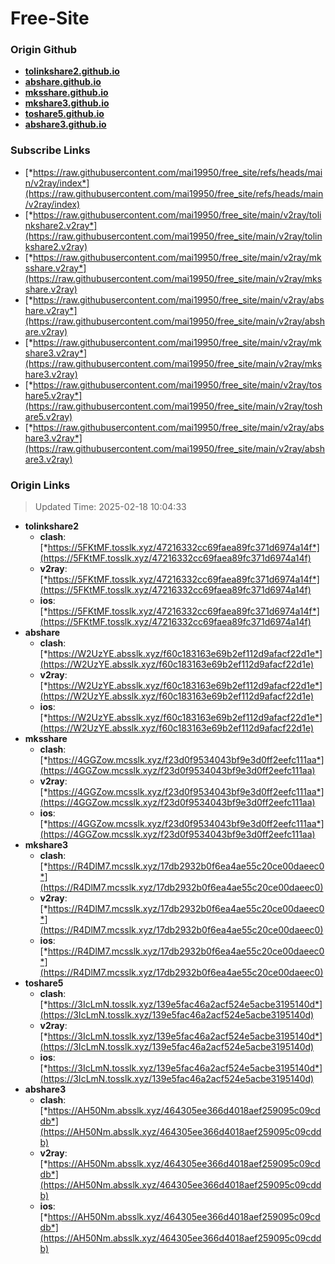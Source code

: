 # Free-Site

### Origin Github

- [**tolinkshare2.github.io**](https://github.com/tolinkshare2/tolinkshare2.github.io)
- [**abshare.github.io**](https://github.com/abshare/abshare.github.io)
- [**mksshare.github.io**](https://github.com/mksshare/mksshare.github.io)
- [**mkshare3.github.io**](https://github.com/mkshare3/mkshare3.github.io)
- [**toshare5.github.io**](https://github.com/toshare5/toshare5.github.io)
- [**abshare3.github.io**](https://github.com/abshare3/abshare3.github.io)

### Subscribe Links

- [*https://raw.githubusercontent.com/mai19950/free_site/refs/heads/main/v2ray/index*](https://raw.githubusercontent.com/mai19950/free_site/refs/heads/main/v2ray/index)
- [*https://raw.githubusercontent.com/mai19950/free_site/main/v2ray/tolinkshare2.v2ray*](https://raw.githubusercontent.com/mai19950/free_site/main/v2ray/tolinkshare2.v2ray)
- [*https://raw.githubusercontent.com/mai19950/free_site/main/v2ray/mksshare.v2ray*](https://raw.githubusercontent.com/mai19950/free_site/main/v2ray/mksshare.v2ray)
- [*https://raw.githubusercontent.com/mai19950/free_site/main/v2ray/abshare.v2ray*](https://raw.githubusercontent.com/mai19950/free_site/main/v2ray/abshare.v2ray)
- [*https://raw.githubusercontent.com/mai19950/free_site/main/v2ray/mkshare3.v2ray*](https://raw.githubusercontent.com/mai19950/free_site/main/v2ray/mkshare3.v2ray)
- [*https://raw.githubusercontent.com/mai19950/free_site/main/v2ray/toshare5.v2ray*](https://raw.githubusercontent.com/mai19950/free_site/main/v2ray/toshare5.v2ray)
- [*https://raw.githubusercontent.com/mai19950/free_site/main/v2ray/abshare3.v2ray*](https://raw.githubusercontent.com/mai19950/free_site/main/v2ray/abshare3.v2ray)

### Origin Links

> Updated Time: 2025-02-18 10:04:33

- **tolinkshare2**
  - **clash**: [*https://5FKtMF.tosslk.xyz/47216332cc69faea89fc371d6974a14f*](https://5FKtMF.tosslk.xyz/47216332cc69faea89fc371d6974a14f)
  - **v2ray**: [*https://5FKtMF.tosslk.xyz/47216332cc69faea89fc371d6974a14f*](https://5FKtMF.tosslk.xyz/47216332cc69faea89fc371d6974a14f)
  - **ios**: [*https://5FKtMF.tosslk.xyz/47216332cc69faea89fc371d6974a14f*](https://5FKtMF.tosslk.xyz/47216332cc69faea89fc371d6974a14f)
- **abshare**
  - **clash**: [*https://W2UzYE.absslk.xyz/f60c183163e69b2ef112d9afacf22d1e*](https://W2UzYE.absslk.xyz/f60c183163e69b2ef112d9afacf22d1e)
  - **v2ray**: [*https://W2UzYE.absslk.xyz/f60c183163e69b2ef112d9afacf22d1e*](https://W2UzYE.absslk.xyz/f60c183163e69b2ef112d9afacf22d1e)
  - **ios**: [*https://W2UzYE.absslk.xyz/f60c183163e69b2ef112d9afacf22d1e*](https://W2UzYE.absslk.xyz/f60c183163e69b2ef112d9afacf22d1e)
- **mksshare**
  - **clash**: [*https://4GGZow.mcsslk.xyz/f23d0f9534043bf9e3d0ff2eefc111aa*](https://4GGZow.mcsslk.xyz/f23d0f9534043bf9e3d0ff2eefc111aa)
  - **v2ray**: [*https://4GGZow.mcsslk.xyz/f23d0f9534043bf9e3d0ff2eefc111aa*](https://4GGZow.mcsslk.xyz/f23d0f9534043bf9e3d0ff2eefc111aa)
  - **ios**: [*https://4GGZow.mcsslk.xyz/f23d0f9534043bf9e3d0ff2eefc111aa*](https://4GGZow.mcsslk.xyz/f23d0f9534043bf9e3d0ff2eefc111aa)
- **mkshare3**
  - **clash**: [*https://R4DlM7.mcsslk.xyz/17db2932b0f6ea4ae55c20ce00daeec0*](https://R4DlM7.mcsslk.xyz/17db2932b0f6ea4ae55c20ce00daeec0)
  - **v2ray**: [*https://R4DlM7.mcsslk.xyz/17db2932b0f6ea4ae55c20ce00daeec0*](https://R4DlM7.mcsslk.xyz/17db2932b0f6ea4ae55c20ce00daeec0)
  - **ios**: [*https://R4DlM7.mcsslk.xyz/17db2932b0f6ea4ae55c20ce00daeec0*](https://R4DlM7.mcsslk.xyz/17db2932b0f6ea4ae55c20ce00daeec0)
- **toshare5**
  - **clash**: [*https://3IcLmN.tosslk.xyz/139e5fac46a2acf524e5acbe3195140d*](https://3IcLmN.tosslk.xyz/139e5fac46a2acf524e5acbe3195140d)
  - **v2ray**: [*https://3IcLmN.tosslk.xyz/139e5fac46a2acf524e5acbe3195140d*](https://3IcLmN.tosslk.xyz/139e5fac46a2acf524e5acbe3195140d)
  - **ios**: [*https://3IcLmN.tosslk.xyz/139e5fac46a2acf524e5acbe3195140d*](https://3IcLmN.tosslk.xyz/139e5fac46a2acf524e5acbe3195140d)
- **abshare3**
  - **clash**: [*https://AH50Nm.absslk.xyz/464305ee366d4018aef259095c09cddb*](https://AH50Nm.absslk.xyz/464305ee366d4018aef259095c09cddb)
  - **v2ray**: [*https://AH50Nm.absslk.xyz/464305ee366d4018aef259095c09cddb*](https://AH50Nm.absslk.xyz/464305ee366d4018aef259095c09cddb)
  - **ios**: [*https://AH50Nm.absslk.xyz/464305ee366d4018aef259095c09cddb*](https://AH50Nm.absslk.xyz/464305ee366d4018aef259095c09cddb)
